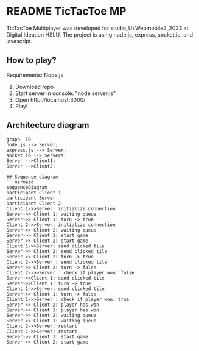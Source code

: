 
# README TicTacToe MP
TicTacToe Multiplayer was developed for studio_UxWebmobile2_2023 at Digital Ideation HSLU. The project is using node.js, express, socket.io, and javascript. 

## How to play?
Requirements: Node.js

1.  Download repo
2.  Start server in console: "node server.js"
3.  Open http://localhost:3000/
4.  Play!

## Architecture diagram
```mermaid
graph  TD
node.js --> Server;
express.js --> Server;
socket.io --> Servers;
Server -->Client1;
Server -->Client2;

## Sequence diagram
```mermaid
sequenceDiagram
participant Client 1
participant Server
participant Client 2
Client 1->>Server: initialize connection
Server->> Client 1: waiting queue
Server->> Client 1: turn -> true 
Client 2->>Server: initialize connection
Server->> Client 2: waiting queue
Server->> Client 1: start game
Server->> Client 2: start game
Client 1->>Server: send clicked tile
Server->> Client 2: send clicked tile
Server->> Client 2: turn -> true
Client 2->>Server : send clicked tile
Server->> Client 2: turn -> false
Client 2-->>Server : check if player won: false
Server->>Client 1: send clicked tile
Server->>Client 1: turn -> true
Client 1->>Server: send clicked tile
Server->> Client 1: turn -> false
Client 1->>Server : check if player won: true
Server->> Client 2: player has won
Server->> Client 1: player has won
Server->> Client 2: waiting queue
Server->> Client 1: waiting queue
Client 2->>Server: restart
Client 1->>Server: restart
Server->> Client 1: start game
Server->> Client 2: start game

